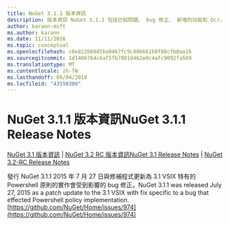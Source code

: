 ```yaml
---
title: NuGet 3.1.1 版本資訊
description: 版本資訊 NuGet 3.1.1 包括已知問題、 bug 修正、 新增的功能和 Dcr。
author: karann-msft
ms.author: karann
ms.date: 11/11/2016
ms.topic: conceptual
ms.openlocfilehash: c0e822b6045ba0467fc9c88b661b8f88cfb8aa16
ms.sourcegitcommit: 1d1406764c6af5fb7801d462e0c4afc9092fa569
ms.translationtype: MT
ms.contentlocale: zh-TW
ms.lasthandoff: 09/04/2018
ms.locfileid: "43550300"
---
```

# <a name="nuget-311-release-notes"></a><span data-ttu-id="34ef2-103">NuGet 3.1.1 版本資訊</span><span class="sxs-lookup"><span data-stu-id="34ef2-103">NuGet 3.1.1 Release Notes</span></span>

<span data-ttu-id="34ef2-104">[NuGet 3.1 版本資訊](../release-notes/nuget-3.1.md) | [NuGet 3.2 RC 版本資訊](../release-notes/nuget-3.2-RC.md)</span><span class="sxs-lookup"><span data-stu-id="34ef2-104">[NuGet 3.1 Release Notes](../release-notes/nuget-3.1.md) | [NuGet 3.2-RC Release Notes](../release-notes/nuget-3.2-RC.md)</span></span>

<span data-ttu-id="34ef2-105">發行 NuGet 3.1.1 2015 年 7 月 27 日與修補程式更新為 3.1 VSIX 特有的 Powershell 原則的實作會受到影響的 bug 修正。</span><span class="sxs-lookup"><span data-stu-id="34ef2-105">NuGet 3.1.1 was released July 27, 2015 as a patch update to the 3.1 VSIX with fix specific to a bug that effected Powershell policy implementation.</span></span>
[https://github.com/NuGet/Home/issues/974](https://github.com/NuGet/Home/issues/974)